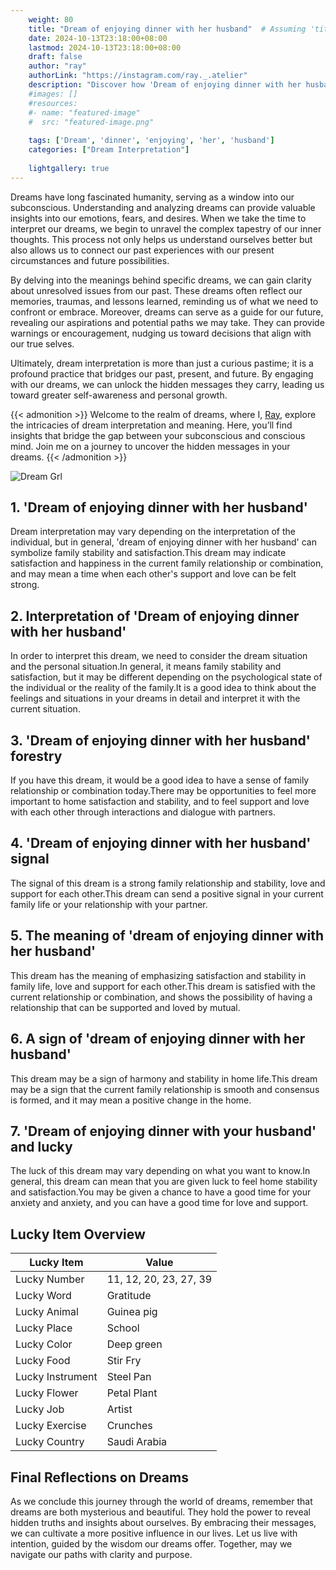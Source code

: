 ```yaml
---
    weight: 80
    title: "Dream of enjoying dinner with her husband"  # Assuming 'title' column exists
    date: 2024-10-13T23:18:00+08:00
    lastmod: 2024-10-13T23:18:00+08:00
    draft: false
    author: "ray"
    authorLink: "https://instagram.com/ray._.atelier"
    description: "Discover how 'Dream of enjoying dinner with her husband' can interpret your future and uncover its significant meanings in your life."
    #images: []
    #resources:
    #- name: "featured-image"
    #  src: "featured-image.png"
    
    tags: ['Dream', 'dinner', 'enjoying', 'her', 'husband']
    categories: ["Dream Interpretation"]
    
    lightgallery: true
---
```

    
Dreams have long fascinated humanity, serving as a window into our subconscious. Understanding and analyzing dreams can provide valuable insights into our emotions, fears, and desires. When we take the time to interpret our dreams, we begin to unravel the complex tapestry of our inner thoughts. This process not only helps us understand ourselves better but also allows us to connect our past experiences with our present circumstances and future possibilities.

By delving into the meanings behind specific dreams, we can gain clarity about unresolved issues from our past. These dreams often reflect our memories, traumas, and lessons learned, reminding us of what we need to confront or embrace. Moreover, dreams can serve as a guide for our future, revealing our aspirations and potential paths we may take. They can provide warnings or encouragement, nudging us toward decisions that align with our true selves.

Ultimately, dream interpretation is more than just a curious pastime; it is a profound practice that bridges our past, present, and future. By engaging with our dreams, we can unlock the hidden messages they carry, leading us toward greater self-awareness and personal growth.

{{< admonition >}}
Welcome to the realm of dreams, where I, [Ray](https://instagram.com/ray._.atelier), explore the intricacies of dream interpretation and meaning. Here, you’ll find insights that bridge the gap between your subconscious and conscious mind. Join me on a journey to uncover the hidden messages in your dreams.
{{< /admonition >}}

![Dream Grl](https://cdn.pixabay.com/photo/2017/11/02/03/35/gothic-2910057_1280.jpg "Dream Grl")

## 1. 'Dream of enjoying dinner with her husband'
Dream interpretation may vary depending on the interpretation of the individual, but in general, 'dream of enjoying dinner with her husband' can symbolize family stability and satisfaction.This dream may indicate satisfaction and happiness in the current family relationship or combination, and may mean a time when each other's support and love can be felt strong.

## 2. Interpretation of 'Dream of enjoying dinner with her husband'
In order to interpret this dream, we need to consider the dream situation and the personal situation.In general, it means family stability and satisfaction, but it may be different depending on the psychological state of the individual or the reality of the family.It is a good idea to think about the feelings and situations in your dreams in detail and interpret it with the current situation.

## 3. 'Dream of enjoying dinner with her husband' forestry
If you have this dream, it would be a good idea to have a sense of family relationship or combination today.There may be opportunities to feel more important to home satisfaction and stability, and to feel support and love with each other through interactions and dialogue with partners.

## 4. 'Dream of enjoying dinner with her husband' signal
The signal of this dream is a strong family relationship and stability, love and support for each other.This dream can send a positive signal in your current family life or your relationship with your partner.

## 5. The meaning of 'dream of enjoying dinner with her husband'
This dream has the meaning of emphasizing satisfaction and stability in family life, love and support for each other.This dream is satisfied with the current relationship or combination, and shows the possibility of having a relationship that can be supported and loved by mutual.

## 6. A sign of 'dream of enjoying dinner with her husband'
This dream may be a sign of harmony and stability in home life.This dream may be a sign that the current family relationship is smooth and consensus is formed, and it may mean a positive change in the home.

## 7. 'Dream of enjoying dinner with your husband' and lucky
The luck of this dream may vary depending on what you want to know.In general, this dream can mean that you are given luck to feel home stability and satisfaction.You may be given a chance to have a good time for your anxiety and anxiety, and you can have a good time for love and support.

## Lucky Item Overview
| Lucky Item          | Value              |
|---------------|--------------------|
| Lucky Number        | 11, 12, 20, 23, 27, 39  |
| Lucky Word          | Gratitude |
| Lucky Animal        | Guinea pig |
| Lucky Place         | School     |
| Lucky Color         | Deep green     |
| Lucky Food          | Stir Fry      |
| Lucky Instrument    | Steel Pan |
| Lucky Flower        | Petal Plant    |
| Lucky Job           | Artist       |
| Lucky Exercise      | Crunches  |
| Lucky Country       | Saudi Arabia    |


##  Final Reflections on Dreams

As we conclude this journey through the world of dreams, remember that dreams are both mysterious and beautiful. They hold the power to reveal hidden truths and insights about ourselves. By embracing their messages, we can cultivate a more positive influence in our lives. Let us live with intention, guided by the wisdom our dreams offer. Together, may we navigate our paths with clarity and purpose.
